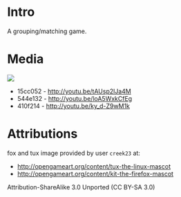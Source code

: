 Intro
=====
A grouping/matching game.

Media
=====

<img
src="https://raw.github.com/jamiely/bunny-matcher/master/Media/screenshot_15cc052.png">

* 15cc052 - http://youtu.be/tAUsp2lJa4M
* 544e132 - http://youtu.be/loA5WxkCfEg
* 410f214 - http://youtu.be/ky_d-Z9wM1k

Attributions
============

fox and tux image provided by user `creek23` at:
* http://opengameart.org/content/tux-the-linux-mascot
* http://opengameart.org/content/kit-the-firefox-mascot

Attribution-ShareAlike 3.0 Unported (CC BY-SA 3.0)
 
